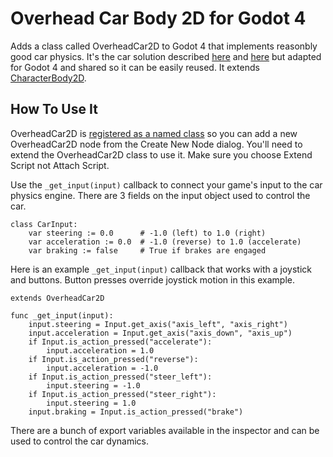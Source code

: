 # Overhead Car Body 2D for Godot 4

Adds a class called OverheadCar2D to Godot 4 that implements reasonbly good car physics. It's the car solution described [here](http://kidscancode.org/godot_recipes/3.x/2d/car_steering/) and [here](https://engineeringdotnet.blogspot.com/2010/04/simple-2d-car-physics-in-games.html) but adapted for Godot 4 and shared so it can be easily reused. It extends [CharacterBody2D](https://docs.godotengine.org/en/stable/classes/class_characterbody2d.html).

## How To Use It

OverheadCar2D is [registered as a named class](https://docs.godotengine.org/en/4.0/tutorials/scripting/gdscript/gdscript_basics.html#registering-named-classes) so you can add a new OverheadCar2D node from the Create New Node dialog. You'll need to extend the OverheadCar2D class to use it. Make sure you choose Extend Script not Attach Script.

Use the `_get_input(input)` callback to connect your game's input to the car physics engine. There are 3 fields on the input object used to control the car.

```gdscript
class CarInput:
	var steering := 0.0      # -1.0 (left) to 1.0 (right)
	var acceleration := 0.0  # -1.0 (reverse) to 1.0 (accelerate)
	var braking := false     # True if brakes are engaged
```

Here is an example `_get_input(input)` callback that works with a joystick and buttons. Button presses override joystick motion in this example.

```gdscript
extends OverheadCar2D

func _get_input(input):
	input.steering = Input.get_axis("axis_left", "axis_right")
	input.acceleration = Input.get_axis("axis_down", "axis_up")
	if Input.is_action_pressed("accelerate"):
		input.acceleration = 1.0
	if Input.is_action_pressed("reverse"):
		input.acceleration = -1.0
	if Input.is_action_pressed("steer_left"):
		input.steering = -1.0
	if Input.is_action_pressed("steer_right"):
		input.steering = 1.0
	input.braking = Input.is_action_pressed("brake")
```

There are a bunch of export variables available in the inspector and can be used to control the car dynamics.
